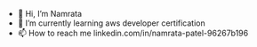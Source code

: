 - 👋 Hi, I’m Namrata
- 🌱 I’m currently learning aws developer certification
- 📫 How to reach me linkedin.com/in/namrata-patel-96267b196

<!---
Namrata-91/Namrata-91 is a ✨ special ✨ repository because its `README.md` (this file) appears on your GitHub profile.
You can click the Preview link to take a look at your changes.
--->
